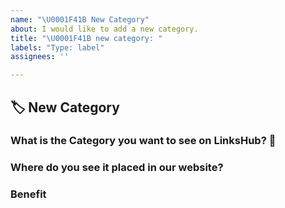 ```yaml
---
name: "\U0001F41B New Category"
about: I would like to add a new category.
title: "\U0001F41B new category: "
labels: "Type: label"
assignees: ''

---
```


## 🏷️ New Category 

<!--
    Thank you for coming to LinksHub and sharing a new category.

    We highly recommend looking at [our website](https://linkshub.vercel.app/) first to see if your proposed category is already on there. 
    Try and answer our questions thoroughly.
    The more details we have, the easier it would be for us to see how it enhances LinksHub.

-->

### What is the Category you want to see on LinksHub? 🤔

<!--
   Write the name here.
    
-->

### Where do you see it placed in our website?

<!--
    Add a Screenshot 
--->

### Benefit

<!--
    How would adding this category impact LinksHub? 
--->


<!--
    Thank you for sharing your suggestion! We greatly appreciate it! 
-->
